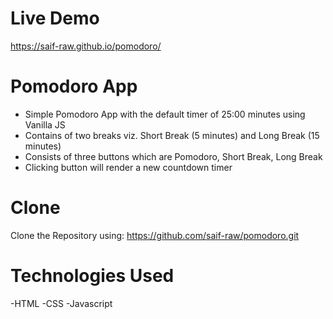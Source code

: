 # Live Demo

https://saif-raw.github.io/pomodoro/

# Pomodoro App

- Simple Pomodoro App with the default timer of 25:00 minutes using Vanilla JS
- Contains of two breaks viz. Short Break (5 minutes) and Long Break (15 minutes)
- Consists of three buttons which are Pomodoro, Short Break, Long Break
- Clicking button will render a new countdown timer

# Clone

Clone the Repository using: https://github.com/saif-raw/pomodoro.git

# Technologies Used

-HTML
-CSS
-Javascript
